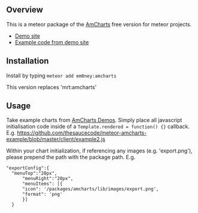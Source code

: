 ## Overview 

This is a meteor package of the [AmCharts](http://www.amcharts.com/) free version for meteor projects.

- [Demo site](http://em0ney-amcharts-example.meteor.com)
- [Example code from demo site](https://github.com/thesaucecode/meteor-amcharts-example)

## Installation

Install by typing `meteor add em0ney:amcharts`

This version replaces 'mrt:amcharts'

## Usage

Take example charts from [AmCharts Demos](http://www.amcharts.com/demos/).  Simply place all javascript initialisation code inside of a `Template.rendered = function() {}` callback.  E.g. https://github.com/thesaucecode/meteor-amcharts-example/blob/master/client/example2.js

Within your chart initialization, if referencing any images (e.g. 'export.png'), please prepend the path with the package path.  E.g.

    "exportConfig":{
      "menuTop":"20px",
          "menuRight":"20px",
          "menuItems": [{
          "icon": '/packages/amcharts/lib/images/export.png',
          "format": 'png'   
          }]  
      }

<!--hi-->